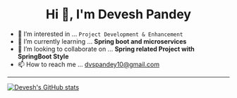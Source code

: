 
<!---
dvspandey/dvspandey is a ✨ special ✨ repository because its `README.md` (this file) appears on your GitHub profile.
You can click the Preview link to take a look at your changes.

Refrence:: https://github.com/anuraghazra/github-readme-stats
--->

<h1 align="center">Hi 👋, I'm Devesh Pandey</h1>

- 👀 I’m interested in ... `Project Development & Enhancement`
- 🌱 I’m currently learning ... **Spring boot and microservices**
- 💞️ I’m looking to collaborate on ... **Spring related Project with SpringBoot Style**
- 📫 How to reach me ... [dvspandey10@gmail.com](https://mail.google.com/mail/u/0/?fs=1&to=dvspandey10@gmail.com&su=Say,+hello!&body=Say,+Hello+to+Devesh+Pandey+:\)%C2%A0%C2%A0I%27m+reaching+with+your+GitHub+readMe&tf=cm)


---
[![Devesh's GitHub stats](https://github-readme-stats.vercel.app/api?username=dvspandey&count_private=true&show_icons=true&theme=vue)](https://github.com/dvspandey)


<!-- For Lang -->






<!--[![Readme Card](https://github-readme-stats.vercel.app/api/pin/?username=dvspandey&repo=dvspandey)](https://github.com/dvspandey) For Repository as Card--> 




<!--
---
## Connect with me:

<a href="https://www.linkedin.com/in/dvspandey/">
  <img align="left" alt="Devesh Pandey's | Linkedin" width="22px" src="https://raw.githubusercontent.com/peterthehan/peterthehan/master/assets/linkedin.svg" />
</a>
<a href="https://www.instagram.com/dvs.pandey/">
  <img align="left" alt="Devesh Pandey's | Instagram" width="22px" src="https://www.flaticon.com/svg/static/icons/svg/174/174855.svg" />
</a>


<br />
-->
